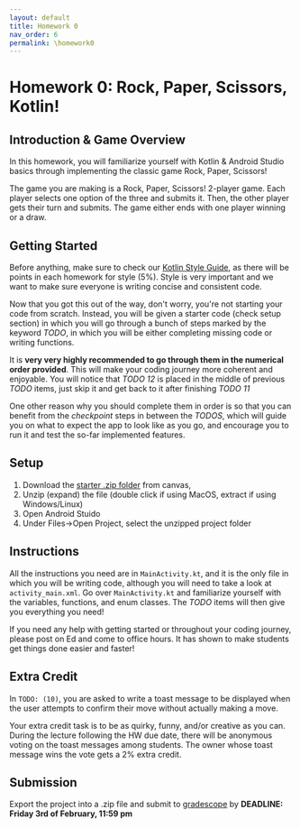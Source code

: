 ```yaml
---
layout: default
title: Homework 0
nav_order: 6
permalink: \homework0
---
```


# **Homework 0: Rock, Paper, Scissors, Kotlin!**

## **Introduction & Game Overview**

In this homework, you will familiarize yourself with Kotlin & Android Studio basics through implementing the classic game Rock, Paper, Scissors!

The game you are making is a Rock, Paper, Scissors! 2-player game. Each player selects one option of the three and submits it. Then, the other player gets their turn and submits. The game either ends with one player winning or a draw.

## **Getting Started**

Before anything, make sure to check our [Kotlin Style Guide](https://cis1950android.github.io/styleguide/), as there will be points in each homework for style (5%). Style is very important and we want to make sure everyone is writing concise and consistent code.

Now that you got this out of the way, don't worry, you're not starting your code from scratch. Instead, you will be given a starter code (check setup section) in which you will go through a bunch of steps marked by the keyword _TODO_, in which you will be either completing missing code or writing functions.

 It is **very very highly recommended to go through them in the numerical order provided**. This will make your coding journey more coherent and enjoyable. You will notice that _TODO 12_ is placed in the middle of previous _TODO_ items, just skip it and get back to it after finishing _TODO 11_

One other reason why you should complete them in order is so that you can benefit from the _checkpoint_ steps in between the _TODOS_, which will guide you on what to expect the app to look like as you go, and encourage you to run it and test the so-far implemented features.

## **Setup**

1. Download the [starter .zip folder](https://canvas.upenn.edu/courses/1703225/files/folder/Homeworks/HW0) from canvas,
2. Unzip (expand) the file (double click if using MacOS, extract if using Windows/Linux)
3. Open Android Stuido
4. Under Files->Open Project, select the unzipped project folder 

## **Instructions**

All the instructions you need are in `MainActivity.kt`, and it is the only file in which you will be writing code, although you will need to take a look at `activity_main.xml`. Go over `MainActivity.kt` and familiarize yourself with the variables, functions, and enum classes. The _TODO_ items will then give you everything you need!

If you need any help with getting started or throughout your coding journey, please post on Ed and come to office hours. It has shown to make students get things done easier and faster!

## **Extra Credit**

In `TODO: (10)`, you are asked to write a toast message to be displayed when the user attempts to confirm their move without actually making a move.

Your extra credit task is to be as quirky, funny, and/or creative as you can. During the lecture following the HW due date, there will be anonymous voting on the toast messages among students. The owner whose toast message wins the vote gets a 2% extra credit.

## **Submission**

Export the project into a .zip file and submit to [gradescope](https://www.gradescope.com/courses/480677) by **DEADLINE: Friday 3rd of February, 11:59 pm**

